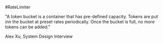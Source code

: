 #RateLimiter 

"A token bucket is a container that has pre-defined capacity. Tokens are put inn the bucket at preset rates periodically. Once the bucket is full, no more tokens can be added."

Alex Xu, System Design Interview